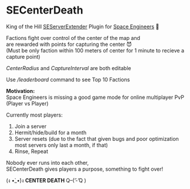 # SECenterDeath
King of the Hill [SEServerExtender](https://github.com/SEServerExtender/SEServerExtender) Plugin for [Space Engineers](http://www.spaceengineersgame.com/) 🚀

Factions fight over control of the center of the map and   
are rewarded with points for capturing the center :smiling_imp:  
(Must be only faction within 100 meters of center for 1 minute to recieve a capture point)  

*CenterRadius* and *CaptureInterval* are both editable  

Use */leaderboard* command to see Top 10 Factions

**Motivation:**  
Space Engineers is missing a good game mode for online multiplayer PvP (Player vs Player)

Currently most players:  
1. Join a server  
2. Hermit/hide/build for a month  
3. Server resets (due to the fact that given bugs and poor optimization most servers only last a month, if that)  
4. Rinse, Repeat  

Nobody ever runs into each other,  
SECenterDeath gives players a purpose, something to fight over!  


(ง •̀_•́)ง **CENTER DEATH**  Q–(’̀-’̀Q )

